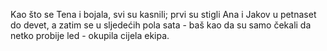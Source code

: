 Kao što se Tena i bojala, svi su kasnili; prvi su stigli Ana i Jakov u petnaset do devet, a zatim se u sljedećih pola sata - baš kao da su samo čekali da netko probije led - okupila cijela ekipa. 

